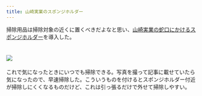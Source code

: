 ```yaml
---
title: 山崎実業のスポンジホルダー
---
```

掃除用品は掃除対象の近くに置くべきだよなと思い、[山崎実業の蛇口にかけるスポンジホルダー](https://www.amazon.co.jp/dp/B07MM4GC6P)を導入した。

![](https://lh6.googleusercontent.com/kW6N0EYRE46zpU8VWSpphQzspHbyhh4qo4QGlJvzv1_9aEx2J5N4mcEW_Y_8pdVGdNfpmdq0ddpe-d-1iaAILuOdCuqO3mNDjLXF56vavvFWRVjA9a2o_DAbpCU-jEGT_KsF-CbNKgM1ISPaqDOVrDNvr9Pu0S1lHbf7iq0AFkSMc3W0UnOBgbHe0Atv)
===================================================================================================================================================================================================================================

これで気になったときにいつでも掃除できる。写真を撮って記事に載せていたら気になったので、早速掃除した。こういうものを付けるとスポンジホルダー付近が掃除しにくくなるものだけど、これは引っ張るだけで外せて掃除しやすい。
